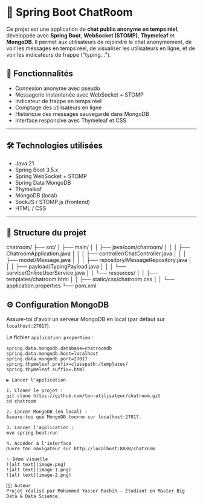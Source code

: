 # 💬 Spring Boot ChatRoom

Ce projet est une application de **chat public anonyme en temps réel**, développée avec **Spring Boot**, **WebSocket (STOMP)**, **Thymeleaf** et **MongoDB**. Il permet aux utilisateurs de rejoindre le chat anonymement, de voir les messages en temps réel, de visualiser les utilisateurs en ligne, et de voir les indicateurs de frappe ("typing...").

## 🚀 Fonctionnalités

- Connexion anonyme avec pseudo
- Messagerie instantanée avec WebSocket + STOMP
- Indicateur de frappe en temps réel
- Comptage des utilisateurs en ligne
- Historique des messages sauvegardé dans MongoDB
- Interface responsive avec Thymeleaf et CSS

---

## 🛠️ Technologies utilisées

- Java 21
- Spring Boot 3.5.x
- Spring WebSocket + STOMP
- Spring Data MongoDB
- Thymeleaf
- MongoDB (local)
- SockJS / STOMP.js (frontend)
- HTML / CSS

---

## 📁 Structure du projet

chatroom/
├── src/
│ ├── main/
│ │ ├── java/com/chatroom/
│ │ │ ├── ChatroomApplication.java
│ │ │ ├── controller/ChatController.java
│ │ │ ├── model/Message.java
│ │ │ ├── repository/MessageRepository.java
│ │ │ ├── payload/TypingPayload.java
│ │ │ └── service/OnlineUserService.java
│ │ └── resources/
│ │ ├── templates/chatroom.html
│ │ ├── static/css/chatroom.css
│ │ └── application.properties
└── pom.xml

## ⚙️ Configuration MongoDB

Assure-toi d'avoir un serveur MongoDB en local (par défaut sur `localhost:27017`).

Le fichier `application.properties` :

```properties
spring.data.mongodb.database=chatroomdb
spring.data.mongodb.host=localhost
spring.data.mongodb.port=27017
spring.thymeleaf.prefix=classpath:/templates/
spring.thymeleaf.suffix=.html

▶️ Lancer l'application 

1. Cloner le projet : 
git clone https://github.com/ton-utilisateur/chatroom.git
cd chatroom

2. Lancer MongoDB (en local) : 
Assure-toi que MongoDB tourne sur localhost:27017.

3. Lancer l'application : 
mvn spring-boot:run 

4. Accéder à l'interface
Ouvre ton navigateur sur http://localhost:8080/chatroom

✨ Démo visuelle 
![alt text](image.png)
![alt text](image-1.png)
![alt text](image-2.png)

👨‍💻 Auteur
Projet réalisé par Mohammed Yasser Rachih – Étudiant en Master Big Data & Data Science.